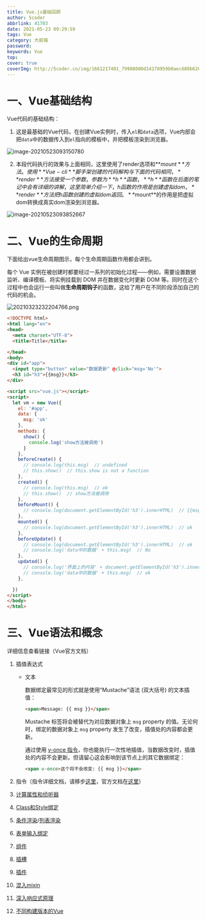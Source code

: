 ```yaml
---
title: Vue.js基础回顾
author: 5coder
abbrlink: 41703
date: 2021-05-23 09:29:59
tags: Vue
category: 大前端
password:
keywords: Vue
top:
cover: true
coverImg: http://5coder.cn/img/1661217401_79988000d14178959b0aec688b620b9e.jpg
---
```


# 一、Vue基础结构

Vue代码的基础结构：

1. 这是最基础的Vue代码，在创建Vue实例时，传入`el`和`data`选项，Vue内部会把`data`中的数据传入到`el`指向的模板中，并把模板渲染到浏览器。

![image-20210523093150780](http://5coder.cn/img/98EjT6puZt5nlBF.png)

2. 本段代码执行的效果与上面相同，这里使用了render选项和**$mount**方法。使用**Vue-cli**脚手架创建的代码解构与下面的代码相同，**render**方法接受一个参数，参数为**h**函数，**h**函数在后面的笔记中会有详细的讲解，这里简单介绍一下，h函数的作用是创建虚拟dom，**render**方法把h函数创建的虚拟dom返回。​**$mount**的作用是把虚拟dom转换成真实dom渲染到浏览器。

![image-20210523093852667](http://5coder.cn/img/TnFxfGS3zP5iYOV.png)

# 二、Vue的生命周期

下面给出vue生命周期图示，每个生命周期函数作用都会讲到。

每个 Vue 实例在被创建时都要经过一系列的初始化过程——例如，需要设置数据监听、编译模板、将实例挂载到 DOM 并在数据变化时更新 DOM 等。同时在这个过程中也会运行一些叫做**生命周期钩子**的函数，这给了用户在不同阶段添加自己的代码的机会。

![20210323232204766.png](http://5coder.cn/img/9mk8PLyboMi6uwV.png)

```html
<!DOCTYPE html>
<html lang="en">
<head>
  <meta charset="UTF-8">
  <title>Title</title>

</head>
<body>
<div id="app">
  <input type="button" value="数据更新" @click="msg='No'">
  <h3 id="h3">{{msg}}</h3>
</div>

<script src="vue.js"></script>
<script>
  let vm = new Vue({
    el: '#app',
    data: {
      msg: 'ok'
    },
    methods: {
      show() {
        console.log('show方法被调用')
      }
    },
    beforeCreate() {
      // console.log(this.msg)  // undefined
      // this.show()  // this.show is not a function
    },
    created() {
      // console.log(this.msg)  // ok
      // this.show()  // show方法被调用
    },
    beforeMount() {
      // console.log(document.getElementById('h3').innerHTML)  // {{msg}}
    },
    mounted() {
      // console.log(document.getElementById('h3').innerHTML)  // ok
    },
    beforeUpdate() {
      // console.log(document.getElementById('h3').innerHTML)  // ok
      // console.log('data中的数据' + this.msg)  // No
    },
    updated() {
      // console.log('界面上的内容' + document.getElementById('h3').innerHTML)  // ok
      // console.log('data中的数据' + this.msg)  // ok
    },

  })
</script>
</body>
</html>
```

# 三、Vue语法和概念

详细信息查看链接（Vue官方文档）

1. 插值表达式

   - 文本

     数据绑定最常见的形式就是使用“Mustache”语法 (双大括号) 的文本插值：

     ```html
     <span>Message: {{ msg }}</span>
     ```

     Mustache 标签将会被替代为对应数据对象上 `msg` property 的值。无论何时，绑定的数据对象上 `msg` property 发生了改变，插值处的内容都会更新。

     通过使用 [v-once 指令](https://cn.vuejs.org/v2/api/#v-once)，你也能执行一次性地插值，当数据改变时，插值处的内容不会更新。但请留心这会影响到该节点上的其它数据绑定：

     ```html
     <span v-once>这个将不会改变: {{ msg }}</span>
     ```

2. 指令（指令详细文档，请移步[这里]()，官方文档在[这里](https://cn.vuejs.org/v2/guide/syntax.html#%E6%8C%87%E4%BB%A4)）

3. [计算属性和侦听器](https://cn.vuejs.org/v2/guide/computed.html)

4. [Class和Style绑定](https://cn.vuejs.org/v2/guide/class-and-style.html)

5. [条件渲染](https://cn.vuejs.org/v2/guide/conditional.html)/[列表渲染](https://cn.vuejs.org/v2/guide/list.html)

6. [表单输入绑定](https://cn.vuejs.org/v2/guide/forms.html)

7. [组件](https://cn.vuejs.org/v2/guide/components.html)

8. [插槽](https://cn.vuejs.org/v2/guide/components-slots.html)

9. [插件](https://cn.vuejs.org/v2/guide/plugins.html)

10. [混入mixin](https://cn.vuejs.org/v2/guide/mixins.html)

11. [深入响应式原理](https://cn.vuejs.org/v2/guide/reactivity.html)

12. [不同构建版本的Vue](https://cn.vuejs.org/v2/guide/migration.html)